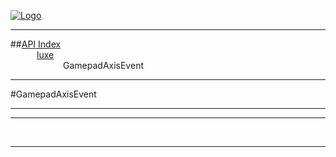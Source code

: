 
[![Logo](../../images/logo.png)](../../index.html)

---


##[API Index](../../api/index.html#luxe)   
&emsp;&emsp;&emsp;[luxe](./)   
&emsp;&emsp;&emsp;&emsp;&emsp;&emsp;GamepadAxisEvent

---

#GamepadAxisEvent


---




---



&nbsp;
&nbsp;
&nbsp;

---  


&nbsp;   
&nbsp;   
